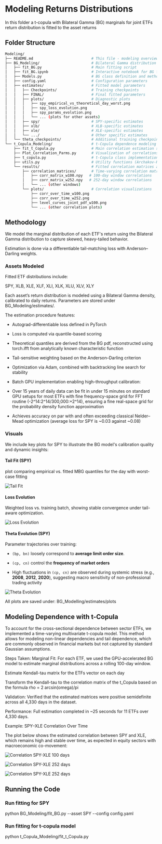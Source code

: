 # Modeling Returns Distributions

In this folder a t-copula with Bilateral Gamma (BG) marginals for joint ETFs return distribution is fitted to the asset returns

## Folder Structure

```bash
Modeling/
├── README.md                           # This file - modeling overview
├── BG_Modeling/                        # Bilateral Gamma distribution fitting
│   ├── fit_BG.py                       # Main fitting script
│   ├── fit_BG.ipynb                    # Interactive notebook for BG fitting
│   ├── Models.py                       # BG class definition and methods
│   ├── config.yaml                     # Configuration parameters
│   ├── estimates/                      # Fitted model parameters
│   │   ├── Checkpoints/                # Training checkpoints
│   │   ├── FINAL/                      # Final fitted parameters
│   │   ├── plots/                      # Diagnostic plots
│   │   │   ├── spy_empirical_vs_theoretical_day_worst.png
│   │   │   ├── spy_loss_evolution.png
│   │   │   ├── spy_params_evolution.png
│   │   │   └── ... (plots for other assets)
│   │   ├── spy/                        # SPY-specific estimates
│   │   ├── xlb/                        # XLB-specific estimates
│   │   ├── xle/                        # XLE-specific estimates
│   │   └── .../                        # Other specific estimates
│   └── theta_checkpoints/              # Additional training checkpoints
└── t_Copula_Modeling/                  # t-Copula dependence modeling
    ├── fit_t_Copula.py                 # Main correlation estimation script
    ├── Plot_Correlation_Parms.py       # Visualization of correlations
    ├── t_copula.py                     # t-Copula class implementation
    ├── utils.py                        # Utility functions (Archakov-Hansen, etc.)
    └── results/                        # Fitted correlation matrices and plots
        ├── correlation_matrices/       # Time-varying correlation matrices
        │   ├── corr_matrix_w100.npy   # 100-day window correlations
        │   ├── corr_matrix_w252.npy   # 252-day window correlations
        │   └── ... (other windows)
        └── plots/                      # Correlation visualizations
            ├── corr_over_time_w100.png
            ├── corr_over_time_w252.png
            ├── level_curves_joint_pdf_w100.png
            └── ... (other correlation plots)
```

## Methodology

We model the marginal distribution of each ETF's return using the Bilateral Gamma distribution to capture skewed, heavy-tailed behavior.

Estimation is done via a differentiable tail-matching loss with Anderson–Darling weights.

### Assets Modeled

Fitted ETF distributions include:

SPY, XLB, XLE, XLF, XLI, XLK, XLU, XLV, XLY

Each asset’s return distribution is modeled using a Bilateral Gamma density, calibrated to daily returns. Parameters are stored under BG_Modeling/estimates/.

The estimation procedure features:

+ Autograd-differentiable loss defined in PyTorch

+ Loss is computed via quantile-based scoring

+ Theoretical quantiles are derived from the BG pdf, reconstructed using torch.ifft from analytically known characteristic function

+ Tail-sensitive weighting based on the Anderson–Darling criterion

+ Optimization via Adam, combined with backtracking line search for stability

+ Batch GPU implementation enabling high-throughput calibration:

+ Over 15 years of daily data can be fit in under 15 minutes on standard GPU setups for most ETFs with fine frequency-space grid for FFT routine (-2^14:2^14/300,000:+2^14), ensuring a fine real-space grid for the probability density function approximation

+ Achieves accuracy on par with and often exceeding classical Nelder–Mead optimization (average loss for SPY is ~0.03 against ~0.08)

### Visuals

We include key plots for SPY to illustrate the BG model's calibration quality and dynamic insights:

#### Tail Fit (SPY)

plot comparing empirical vs. fitted MBG quantiles for the day with worst-case fitting

![Tail Fit](BG_Modeling/estimates/plots/spy_empirical_vs_theoretical_day_worst.png)

#### Loss Evolution

Weighted loss vs. training batch, showing stable convergence under tail-aware optimization.

![Loss Evolution](BG_Modeling/estimates/plots/spy_loss_evolution.png)

#### Theta Evolution (SPY)

Parameter trajectories over training:

+ `(bp, bn)` loosely correspond to **average limit order size**.

+ `(cp, cn)` control the **frequency of market orders**

+ High fluctuations in `(cp, cn)` are observed during systemic stress (e.g., **2008**, **2012**, **2020**), suggesting macro sensitivity of non-professional trading activity

![Theta Evolution](BG_Modeling/estimates/plots/spy_params_evolution.png)

All plots are saved under: BG_Modelling/estimates/plots

## Modeling Dependence with t-Copula

To account for the cross-sectional dependence between sector ETFs, we implemented a time-varying multivariate t-copula model. This method allows for modeling non-linear dependencies and tail dependence, which are commonly observed in financial markets but not captured by standard Gaussian assumptions.

Steps Taken:
Marginal Fit: For each ETF, we used the GPU-accelerated BG model to estimate marginal distributions across a rolling 100-day window.

Estimate Kendall-tau matrix for the ETFs vector on each day

Transform the Kendall-tau to the correlation matrix of the t_Copula based on the formula rho = 2 arcsin(omega)/pi

Validation: Verified that the estimated matrices were positive semidefinite across all 4,330 days in the dataset.

Performance: Full estimation completed in ~25 seconds for 11 ETFs over 4,330 days.

Example: SPY–XLE Correlation Over Time

The plot below shows the estimated correlation between SPY and XLE, which remains high and stable over time, as expected in equity sectors with macroeconomic co-movement:

![Correlation SPY-XLE 100 days](t_Copula_Modeling/results/plots/corr_over_time_w100.png)

![Correlation SPY-XLE 252 days](t_Copula_Modeling/results/plots/corr_over_time_w252.png)

![Correlation SPY-XLE 252 days](t_Copula_Modeling/results/plots/level_curves_joint_pdf_w100.png)

## Running the Code

### Run fitting for SPY

python BG_Modeling/fit_BG.py --asset SPY --config config.yaml

### Run fitting for t-copula model

python t_Copula_Modeling/fit_t_Copula.py
